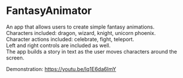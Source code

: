 # FantasyAnimator

An app that allows users to create simple fantasy animations.  
Characters included: dragon, wizard, knight, unicorn phoenix.  
Character actions included: celebrate, fight, teleport.  
Left and right controls are included as well.  
The app builds a story in text as the user moves characters around the screen.  
  
Demonstration: https://youtu.be/lq1E6da6ImY 
